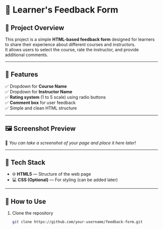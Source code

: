 # 💬 Learner's Feedback Form  

## 📝 Project Overview  
This project is a simple **HTML-based feedback form** designed for learners to share their experience about different courses and instructors.  
It allows users to select the course, rate the instructor, and provide additional comments.  

---

## 🎯 Features  
✅ Dropdown for **Course Name**  
✅ Dropdown for **Instructor Name**  
✅ **Rating system** (1 to 5 scale) using radio buttons  
✅ **Comment box** for user feedback  
✅ Simple and clean HTML structure  

---

## 🖼️ Screenshot Preview  
📸 *You can take a screenshot of your page and place it here later!*  

---

## 🧱 Tech Stack  
- 🌐 **HTML5** — Structure of the web page  
- 💻 **CSS (Optional)** — For styling (can be added later)  

---

## 🚀 How to Use  
1. Clone the repository  
   ```bash
   git clone https://github.com/your-username/feedback-form.git
